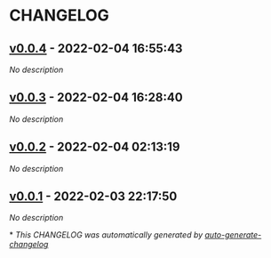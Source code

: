 # CHANGELOG

## [v0.0.4](https://github.com/tomarv2/terraform-databricks-azure-workspace/releases/tag/v0.0.4) - 2022-02-04 16:55:43

*No description*

## [v0.0.3](https://github.com/tomarv2/terraform-databricks-azure-workspace/releases/tag/v0.0.3) - 2022-02-04 16:28:40

*No description*

## [v0.0.2](https://github.com/tomarv2/terraform-databricks-azure-workspace/releases/tag/v0.0.2) - 2022-02-04 02:13:19

*No description*

## [v0.0.1](https://github.com/tomarv2/terraform-databricks-azure-workspace/releases/tag/v0.0.1) - 2022-02-03 22:17:50

*No description*

\* *This CHANGELOG was automatically generated by [auto-generate-changelog](https://github.com/BobAnkh/auto-generate-changelog)*
